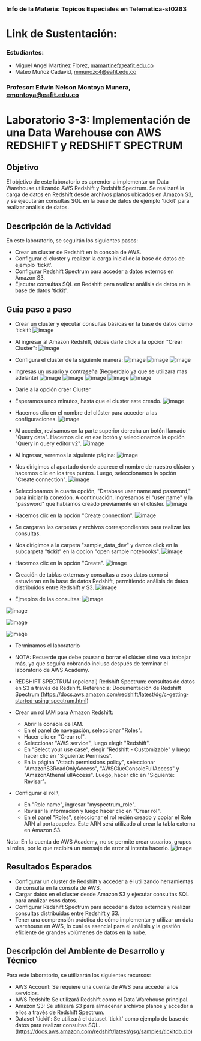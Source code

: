### Info de la Materia: Topicos Especiales en Telematica-st0263
# Link de Sustentación:

### Estudiantes:
- Miguel Angel Martinez Florez, mamartinef@eafit.edu.co
- Mateo Muñoz Cadavid, mmunozc4@eafit.edu.co

### Profesor:  Edwin Nelson Montoya Munera, emontoya@eafit.edu.co  

# Laboratorio 3-3: Implementación de una Data Warehouse con AWS REDSHIFT y REDSHIFT SPECTRUM

##  Objetivo
El objetivo de este laboratorio es aprender a implementar un Data Warehouse utilizando AWS Redshift y Redshift Spectrum. Se realizará la carga de datos en Redshift 
desde archivos planos ubicados en Amazon S3, y se ejecutarán consultas SQL en la base de datos de ejemplo 'tickit' para realizar análisis de datos.

## Descripción de la Actividad 
En este laboratorio, se seguirán los siguientes pasos:

- Crear un cluster de Redshift en la consola de AWS.
- Configurar el cluster y realizar la carga inicial de la base de datos de ejemplo 'tickit'.
- Configurar Redshift Spectrum para acceder a datos externos en Amazon S3.
- Ejecutar consultas SQL en Redshift para realizar análisis de datos en la base de datos 'tickit'.

## Guia paso a paso 
- Crear un cluster y ejecutar consultas básicas en la base de datos demo ‘tickit’:
![image](https://github.com/migueflorez10/Laboratorio_3-3/assets/68928440/d97fb708-14b0-4cf9-9f90-ce687e15837f)

- Al ingresar al Amazon Redshift, debes darle click a la opción "Crear Cluster":
![image](https://github.com/migueflorez10/Laboratorio_3-3/assets/68928440/de3a24ba-0713-4a52-899f-c12feecec138)

- Configura el cluster de la siguiente manera:
![image](https://github.com/migueflorez10/Laboratorio_3-3/assets/68928440/60db2d4c-8a09-44cf-b3e0-34697e4b68a6)
![image](https://github.com/migueflorez10/Laboratorio_3-3/assets/68928440/10d3c28d-2dc7-448d-9e48-5a17309bf030)
![image](https://github.com/migueflorez10/Laboratorio_3-3/assets/68928440/094c3ffd-7814-4eda-bd2f-021840b9d4ac)
- Ingresas un usuario y contraseña (Recuerdalo ya que se utilizara mas adelante)
![image](https://github.com/migueflorez10/Laboratorio_3-3/assets/68928440/3d9fb572-1502-4e30-963b-4a4dd2ca3143)
![image](https://github.com/migueflorez10/Laboratorio_3-3/assets/68928440/b52eca39-7cfd-4f10-b090-ffa5700886ea)
![image](https://github.com/migueflorez10/Laboratorio_3-3/assets/68928440/49ae5f5f-1170-423f-9710-a197ad5b4920)
![image](https://github.com/migueflorez10/Laboratorio_3-3/assets/68928440/5c1a3fe7-8d06-4ed3-8ec6-7c62e2175621)
![image](https://github.com/migueflorez10/Laboratorio_3-3/assets/68928440/aeb36c9a-de21-4bbf-b9bd-06d251ea10e6)
- Darle a la opción craer Cluster
- Esperamos unos minutos, hasta que el cluster este creado.
![image](https://github.com/migueflorez10/Laboratorio_3-3/assets/68928440/3862d2d6-2785-4b90-97b0-ce6660f465af)
- Hacemos clic en el nombre del clúster para acceder a las configuraciones.
![image](https://github.com/migueflorez10/Laboratorio_3-3/assets/68928440/8cb9f428-a248-41b8-b88b-6ef3d7103c87)
- Al acceder, revisamos en la parte superior derecha un botón llamado "Query data". Hacemos clic en ese botón y seleccionamos la opción "Query in query editor v2".
![image](https://github.com/migueflorez10/Laboratorio_3-3/assets/68928440/a0ce9d66-9495-4f1e-9002-edd1a04f5acf)
- Al ingresar, veremos la siguiente página:
![image](https://github.com/migueflorez10/Laboratorio_3-3/assets/68928440/8b5ab68e-7925-4c0a-935c-394b90e8fb92)
- Nos dirigimos al apartado donde aparece el nombre de nuestro clúster y hacemos clic en los tres puntos. Luego, seleccionamos la opción "Create connection".
![image](https://github.com/migueflorez10/Laboratorio_3-3/assets/68928440/4f503c28-5470-4319-b1c2-4af349827394)
- Seleccionamos la cuarta opción, "Database user name and password," para iniciar la conexión. A continuación, ingresamos el "user name" y la "password" que habíamos creado previamente en el clúster.
![image](https://github.com/migueflorez10/Laboratorio_3-3/assets/68928440/de26d367-5c96-49a8-a58d-eacc9a4452ef)
- Hacemos clic en la opción "Create connection".
![image](https://github.com/migueflorez10/Laboratorio_3-3/assets/68928440/9282cf0c-7ab0-43a9-971a-a5e394e21181)
- Se cargaran las carpetas y archivos correspondientes para realizar las consultas.
- Nos dirigimos a la carpeta "sample_data_dev" y damos click en la subcarpeta "tickit" en la opcion "open sample notebooks".
![image](https://github.com/migueflorez10/Laboratorio_3-3/assets/68928440/e8dd63b4-e227-40aa-8f8c-6f68eaea50f4)
- Hacemos clic en la opción "Create".
![image](https://github.com/migueflorez10/Laboratorio_3-3/assets/68928440/4c08300f-4bef-4493-92f7-b560bf4514dc)
- Creación de tablas externas y consultas a esos datos como si estuvieran en la base de datos Redshift, permitiendo análisis de datos distribuidos entre Redshift y S3.
![image](https://github.com/migueflorez10/Laboratorio_3-3/assets/68928440/9b9d8fce-6eef-498b-8b94-3384ddad77e6)

- Ejmeplos de las consultas: 
![image](https://github.com/migueflorez10/Laboratorio_3-3/assets/68928440/5683bdbd-0326-4c19-bb3b-416669a26a9e)

![image](https://github.com/migueflorez10/Laboratorio_3-3/assets/68928440/57e7a96a-0417-4d4a-93ba-7b39c4a9c741)

![image](https://github.com/migueflorez10/Laboratorio_3-3/assets/68928440/96ff0319-1b8c-4a77-8ac0-fb6bf240a362)

![image](https://github.com/migueflorez10/Laboratorio_3-3/assets/68928440/870f2a2e-e36d-4b4d-8a9d-0b4517104510)

- Terminamos el laboratorio
- NOTA: Recuerde que debe pausar o borrar el clúster si no va a trabajar más, ya que seguirá cobrando incluso después de terminar el laboratorio de AWS Academy.

- REDSHIFT SPECTRUM (opcional)
Redshift Spectrum: consultas de datos en S3 a través de Redshift.
Referencia: Documentación de Redshift Spectrum (https://docs.aws.amazon.com/redshift/latest/dg/c-getting-started-using-spectrum.html)

- Crear un rol IAM para Amazon Redshift:
  - Abrir la consola de IAM.
  - En el panel de navegación, seleccionar "Roles".
  - Hacer clic en "Crear rol".
  - Seleccionar "AWS service", luego elegir "Redshift".
  - En "Select your use case", elegir "Redshift - Customizable" y luego hacer clic en "Siguiente: Permisos".
  - En la página "Attach permissions policy", seleccionar "AmazonS3ReadOnlyAccess",   "AWSGlueConsoleFullAccess" y "AmazonAthenaFullAccess". Luego, hacer clic en "Siguiente: Revisar".
 
- Configurar el rol:\
  - En "Role name", ingresar "myspectrum_role".
  - Revisar la información y luego hacer clic en "Crear rol".
  - En el panel "Roles", seleccionar el rol recién creado y copiar el Role ARN al portapapeles. Este ARN será utilizado al crear la tabla externa en Amazon S3.
 
Nota: En la cuenta de AWS Academy, no se permite crear usuarios, grupos ni roles, por lo que recibirá un mensaje de error si intenta hacerlo.
![image](https://github.com/migueflorez10/Laboratorio_3-3/assets/68928440/e960de3c-53ae-44eb-aa1c-aa20b6ed5917)













## Resultados Esperados
- Configurar un cluster de Redshift y acceder a él utilizando herramientas de consulta en la consola de AWS.
- Cargar datos en el cluster desde Amazon S3 y ejecutar consultas SQL para analizar esos datos.
- Configurar Redshift Spectrum para acceder a datos externos y realizar consultas distribuidas entre Redshift y S3.
- Tener una comprensión práctica de cómo implementar y utilizar un data warehouse en AWS, lo cual es esencial para el análisis y la gestión eficiente de grandes volúmenes de datos en la nube.




## Descripción del Ambiente de Desarrollo y Técnico
Para este laboratorio, se utilizarán los siguientes recursos:

- AWS Account: Se requiere una cuenta de AWS para acceder a los servicios.
- AWS Redshift: Se utilizará Redshift como el Data Warehouse principal.
- Amazon S3: Se utilizará S3 para almacenar archivos planos y acceder a ellos a través de Redshift Spectrum.
- Dataset 'tickit': Se utilizará el dataset 'tickit' como ejemplo de base de datos para realizar consultas SQL. (https://docs.aws.amazon.com/redshift/latest/gsg/samples/tickitdb.zip)
